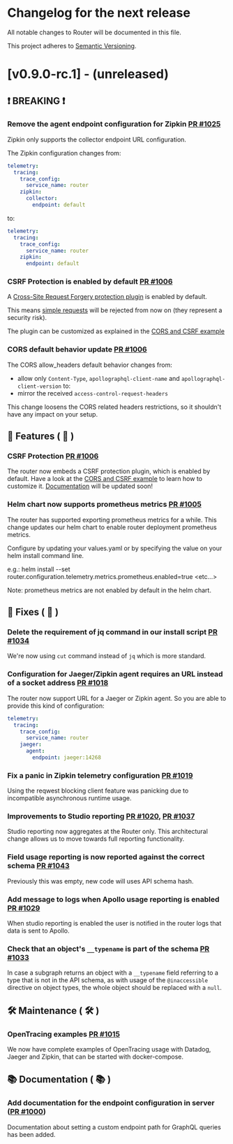 # Changelog for the next release

All notable changes to Router will be documented in this file.

This project adheres to [Semantic Versioning](https://semver.org/spec/v2.0.0.html).

<!-- <THIS IS AN EXAMPLE, DO NOT REMOVE>

# [x.x.x] (unreleased) - 2022-mm-dd
> Important: X breaking changes below, indicated by **❗ BREAKING ❗**
## ❗ BREAKING ❗
## 🚀 Features ( :rocket: )
## 🐛 Fixes ( :bug: )
## 🛠 Maintenance ( :hammer_and_wrench: )
## 📚 Documentation ( :books: )
## 🐛 Fixes ( :bug: )

## Example section entry format

### **Headline** ([PR #PR_NUMBER](https://github.com/apollographql/router/pull/PR_NUMBER))

Description! And a link to a [reference](http://url)
-->

# [v0.9.0-rc.1] - (unreleased)
## ❗ BREAKING ❗

### Remove the agent endpoint configuration for Zipkin [PR #1025](https://github.com/apollographql/router/pull/1025)
Zipkin only supports the collector endpoint URL configuration.

The Zipkin configuration changes from:

```yaml
telemetry:
  tracing:
    trace_config:
      service_name: router
    zipkin:
      collector:
        endpoint: default
```

to:

```yaml
telemetry:
  tracing:
    trace_config:
      service_name: router
    zipkin:
      endpoint: default
```

### CSRF Protection is enabled by default [PR #1006](https://github.com/apollographql/router/pull/1006)
A [Cross-Site Request Forgery protection plugin](https://developer.mozilla.org/en-US/docs/Glossary/CSRF) is enabled by default.

This means [simple requests](https://developer.mozilla.org/en-US/docs/Web/HTTP/CORS#simple_requests) will be rejected from now on (they represent a security risk).

The plugin can be customized as explained in the [CORS and CSRF example](https://github.com/apollographql/router/tree/main/examples/cors-and-csrf/custom-headers.router.yaml)

### CORS default behavior update [PR #1006](https://github.com/apollographql/router/pull/1006)
The CORS allow_headers default behavior changes from:
  - allow only `Content-Type`, `apollographql-client-name` and `apollographql-client-version`
to:
  - mirror the received `access-control-request-headers`

This change loosens the CORS related headers restrictions, so it shouldn't have any impact on your setup.

## 🚀 Features ( :rocket: )

### CSRF Protection [PR #1006](https://github.com/apollographql/router/pull/1006)
The router now embeds a CSRF protection plugin, which is enabled by default. Have a look at the [CORS and CSRF example](https://github.com/apollographql/router/tree/main/examples/cors-and-csrf/custom-headers.router.yaml) to learn how to customize it. [Documentation](https://www.apollographql.com/docs/router/configuration/cors/) will be updated soon!

### Helm chart now supports prometheus metrics [PR #1005](https://github.com/apollographql/router/pull/1005)
The router has supported exporting prometheus metrics for a while. This change updates our helm chart to enable router deployment prometheus metrics. 

Configure by updating your values.yaml or by specifying the value on your helm install command line.

e.g.: helm install --set router.configuration.telemetry.metrics.prometheus.enabled=true <etc...>

Note: prometheus metrics are not enabled by default in the helm chart.

## 🐛 Fixes ( :bug: )

### Delete the requirement of jq command in our install script [PR #1034](https://github.com/apollographql/router/pull/1034)
We're now using `cut` command instead of `jq` which is more standard.

### Configuration for Jaeger/Zipkin agent requires an URL instead of a socket address [PR #1018](https://github.com/apollographql/router/pull/1018)
The router now support URL for a Jaeger or Zipkin agent. So you are able to provide this kind of configuration:
```yaml
telemetry:
  tracing:
    trace_config:
      service_name: router
    jaeger:
      agent:
        endpoint: jaeger:14268
```
### Fix a panic in Zipkin telemetry configuration [PR #1019](https://github.com/apollographql/router/pull/1019)
Using the reqwest blocking client feature was panicking due to incompatible asynchronous runtime usage.

### Improvements to Studio reporting [PR #1020](https://github.com/apollographql/router/pull/1020), [PR #1037](https://github.com/apollographql/router/pull/1037)
Studio reporting now aggregates at the Router only. This architectural change allows us to move towards full reporting functionality.

### Field usage reporting is now reported against the correct schema [PR #1043](https://github.com/apollographql/router/pull/1043)
Previously this was empty, new code will uses API schema hash.

### Add message to logs when Apollo usage reporting is enabled [PR #1029](https://github.com/apollographql/router/pull/1029)
When studio reporting is enabled the user is notified in the router logs that data is sent to Apollo.

### Check that an object's `__typename` is part of the schema [PR #1033](https://github.com/apollographql/router/pull/1033)
In case a subgraph returns an object with a `__typename` field referring to a type that is not in the API schema, as with usage of the `@inaccessible` directive on object types, the whole object should be replaced with a `null`.

## 🛠 Maintenance ( :hammer_and_wrench: )

### OpenTracing examples [PR #1015](https://github.com/apollographql/router/pull/1015)
We now have complete examples of OpenTracing usage with Datadog, Jaeger and Zipkin, that can be started with docker-compose.

## 📚 Documentation ( :books: )
### Add documentation for the endpoint configuration in server ([PR #1000](https://github.com/apollographql/router/pull/1000))
Documentation about setting a custom endpoint path for GraphQL queries has been added.
